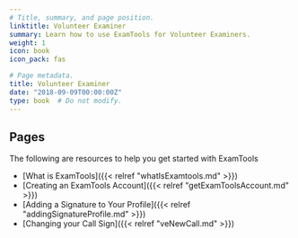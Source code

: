 ```yaml
---
# Title, summary, and page position.
linktitle: Volunteer Examiner
summary: Learn how to use ExamTools for Volunteer Examiners.
weight: 1
icon: book
icon_pack: fas

# Page metadata.
title: Volunteer Examiner
date: "2018-09-09T00:00:00Z"
type: book  # Do not modify.
---
```


## Pages

The following are resources to help you get started with ExamTools

* [What is ExamTools]({{< relref "whatIsExamtools.md" >}})
* [Creating an ExamTools Account]({{< relref "getExamToolsAccount.md" >}})
* [Adding a Signature to Your Profile]({{< relref "addingSignatureProfile.md" >}})
* [Changing your Call Sign]({{< relref "veNewCall.md" >}})